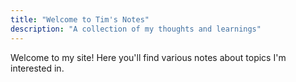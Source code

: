 ```yaml
---
title: "Welcome to Tim's Notes"
description: "A collection of my thoughts and learnings"
---
```


Welcome to my site! Here you'll find various notes about topics I'm interested in.